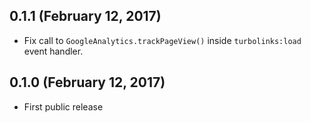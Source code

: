 ## 0.1.1 (February 12, 2017)

*   Fix call to `GoogleAnalytics.trackPageView()` inside `turbolinks:load`
    event handler.

## 0.1.0 (February 12, 2017)

*   First public release
